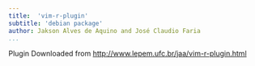 ```yaml
---
title:  'vim-r-plugin'
subtitle: 'debian package'
author: Jakson Alves de Aquino and José Claudio Faria
...
```

Plugin Downloaded from http://www.lepem.ufc.br/jaa/vim-r-plugin.html


